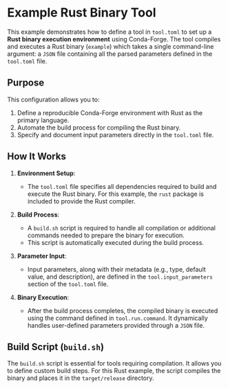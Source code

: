 # Example Rust Binary Tool

This example demonstrates how to define a tool in `tool.toml` to set up a 
**Rust binary execution environment** using Conda-Forge. The tool compiles 
and executes a Rust binary (`example`) which takes a single command-line 
argument: a `JSON` file containing all the parsed parameters defined in the 
`tool.toml` file.

## Purpose

This configuration allows you to:
1. Define a reproducible Conda-Forge environment with Rust as the primary 
   language.
2. Automate the build process for compiling the Rust binary.
3. Specify and document input parameters directly in the `tool.toml` file.

## How It Works

1. **Environment Setup**:
   - The `tool.toml` file specifies all dependencies required to build and 
     execute the Rust binary. For this example, the `rust` package is included 
     to provide the Rust compiler.

2. **Build Process**:
   - A `build.sh` script is required to handle all compilation or additional 
     commands needed to prepare the binary for execution.
   - This script is automatically executed during the build process.

3. **Parameter Input**:
   - Input parameters, along with their metadata (e.g., type, default value, 
     and description), are defined in the `tool.input_parameters` section of 
     the `tool.toml` file.

4. **Binary Execution**:
   - After the build process completes, the compiled binary is executed 
     using the command defined in `tool.run.command`. It dynamically handles 
     user-defined parameters provided through a `JSON` file.

## Build Script (`build.sh`)

The `build.sh` script is essential for tools requiring compilation. It allows 
you to define custom build steps. For this Rust example, the script compiles 
the binary and places it in the `target/release` directory.
